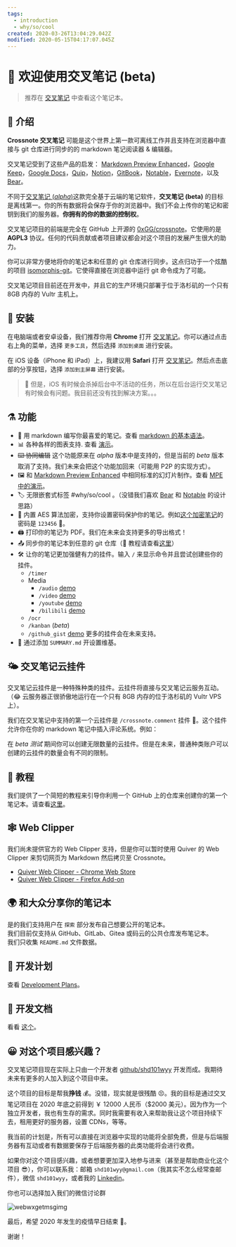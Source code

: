 ```yaml
---
tags:
  - introduction
  - why/so/cool
created: 2020-03-26T13:04:29.042Z
modified: 2020-05-15T04:17:07.045Z
---
```


# 📝 欢迎使用交叉笔记 (beta)

> 推荐在 [交叉笔记](https://crossnote.app/?repo=https%3A%2F%2Fgithub.com%2F0xGG%2Fwelcome-notebook.git&branch=master&filePath=README.md) 中查看这个笔记本。

<!-- @crossnote.comment "id":"75dbb115-f41b-4c0f-b74b-42b514fc1add" -->

## 🔭 介绍

**Crossnote 交叉笔记** 可能是这个世界上第一款可离线工作并且支持在浏览器中直接与 git 仓库进行同步的的 markdown 笔记阅读器 & 编辑器。

交叉笔记受到了这些产品的启发： [Markdown Preview Enhanced](https://github.com/shd101wyy/markdown-preview-enhanced)，[Google Keep](https://keep.google.com)，[Google Docs](https://docs.google.com)，[Quip](https://quip.com)，[Notion](https://www.notion.so)，[GitBook](https://gitbook.com)，[Notable](https://github.com/notable/notable)，[Evernote](https://evernote.com/)，以及 [Bear](https://bear.app/)。

不同于[交叉笔记 (_alpha_)](https://github.com/0xGG/crossnote/blob/master/README.alpha.md)这款完全基于云端的笔记软件，**交叉笔记 (beta)** 的目标是离线第一。你的所有数据将会保存于你的浏览器中。我们不会上传你的笔记和密钥到我们的服务器。**你拥有的你的数据的控制权**。

交叉笔记项目的前端是完全在 GitHub 上开源的 [0xGG/crossnote](https://github.com/0xGG/crossnote)。它使用的是 **AGPL3** 协议。任何的代码贡献或者项目建议都会对这个项目的发展产生很大的助力。

你可以非常方便地将你的笔记本和任意的 git 仓库进行同步。这点归功于一个炫酷的项目 [isomorphis-git](https://github.com/isomorphic-git/isomorphic-git)。它使得直接在浏览器中运行 git 命令成为了可能。

交叉笔记项目目前还在开发中，并且它的生产环境只部署于位于洛杉矶的一个只有 8GB 内存的 Vultr 主机上。

## 💾 安装

在电脑端或者安卓设备，我们推荐你用 **Chrome** 打开 [交叉笔记](https://crossnote.app)。你可以通过点击右上角的菜单，选择 `更多工具`，然后选择 `添加到桌面` 进行安装。

在 iOS 设备（iPhone 和 iPad）上，我建议用 **Safari** 打开 [交叉笔记](https://crossnote.app)。然后点击底部的分享按钮，选择 `添加到主屏幕` 进行安装。

> 🐞 但是，iOS 有时候会杀掉后台中不活动的任务，所以在后台运行交叉笔记有时候会有问题。我目前还没有找到解决方案。。。

## ⚗️ 功能

- 🤩 用 markdown 编写你最喜爱的笔记。查看 [markdown 的基本语法](/demo/markdown.md)。
- 📊 各种各样的图表支持. 查看 [演示](/demo/diagrams.md)。
- ~~⌨️ 协同编辑~~ 这个功能原来在 _alpha_ 版本中是支持的，但是当前的 _beta_ 版本取消了支持。我们未来会把这个功能加回来（可能用 P2P 的实现方式）。
- 🖼 和 [Markdown Preview Enhanced](https://shd101wyy.github.io/markdown-preview-enhanced/#/presentation) 中相同标准的幻灯片制作。查看 [MPE 中的演示](/demo/presentation.md)。
- 🏷️ 无限嵌套式标签 #why/so/cool 。（没错我们喜欢 [Bear](https://bear.app) 和 [Notable](https://github.com/notable/notable) 的设计思路）
- 🔐 内置 AES 算法加密，支持你设置密码保护你的笔记。例如[这个加密笔记](/demo/encrypted.md)的密码是 `123456` 🙈。
- 🖨️ 打印你的笔记为 PDF。我们在未来会支持更多的导出格式！
- 📤 同步你的笔记本到任意的 git 仓库（🙋 教程请查看[这里](/zhCN/tutorial.md)）
- 🛠 让你的笔记更加强健有力的挂件。输入 `/` 来显示命令并且尝试创建些你的挂件。
  - `/timer`
  - Media
    - `/audio` [demo](/demo/audio.md)
    - `/video` [demo](/demo/video.md)
    - `/youtube` [demo](/demo/youtube.md)
    - `/bilibili` [demo](/demo/bilibili.md)
  - `/ocr`
  - `/kanban` (_beta_)
  - `/github_gist` [demo](/demo/github_gist.md)
    更多的挂件会在未来支持。
- 📖 通过添加 `SUMMARY.md` 开设置维基。

## 🌤 交叉笔记云挂件

交叉笔记云挂件是一种特殊种类的挂件。云挂件将直接与交叉笔记云服务互动。（😂 云服务器正很骄傲地运行在一个只有 8GB 内存的位于洛杉矶的 Vultr VPS 上）。

我们在交叉笔记中支持的第一个云挂件是 `/crossnote.comment` 挂件 💬。这个挂件允许你在你的 markdown 笔记中插入评论系统。例如：

<!-- @crossnote.comment "id":"edf653be-1d26-4d7a-969f-2c4b344e37d5" -->

在 _beta 测试_ 期间你可以创建无限数量的云挂件。但是在未来，普通种类账户可以创建的云挂件的数量会有不同的限制。

## 🙋 教程

我们提供了一个简短的教程来引导你利用一个 GitHub 上的仓库来创建你的第一个笔记本。请查看[这里](/zhCN/tutorial.md)。

## :spider_web: Web Clipper

我们尚未提供官方的 Web Clipper 支持，但是你可以暂时使用 Quiver 的 Web Clipper 来剪切网页为 Markdown 然后拷贝至 Crossnote。

- [Quiver Web Clipper - Chrome Web Store](https://chrome.google.com/webstore/detail/quiver-web-clipper/hcnffmpopoelpggikahccdfenoobjigj)
- [Quiver Web Clipper - Firefox Add-on](https://addons.mozilla.org/en-US/firefox/addon/quiver-web-clipper/)

## 🌍 和大众分享你的笔记本

是的我们支持用户在 `探索` 部分发布自己想要公开的笔记本。  
我们目前仅支持从 GitHub、GitLab、Gitea 或码云的公共仓库发布笔记本。  
我们只收集 `README.md` 文件数据。

## 📅 开发计划

查看 [Development Plans](/development/plans.md)。

## 📖 开发文档

看看 [这个](/development/README.md)。

## 😀 对这个项目感兴趣？

交叉笔记项目现在实际上只由一个开发者 [github/shd101wyy](https://github.com/shd101wyy) 开发而成。我期待未来有更多的人加入到这个项目中来。

这个项目的目标是帮我**挣钱** 💰。没错，现实就是很残酷 😣。我的目标是通过交叉笔记项目在 2020 年底之前得到 ￥ 12000 人民币（\$2000 美元）。因为作为一个独立开发者，我也有生存的需求。同时我需要有收入来帮助我让这个项目持续下去，租用更好的服务器，设置 CDNs，等等。

我当前的计划是，所有可以直接在浏览器中实现的功能将全部免费，但是与后端服务器有互动或者有数据要保存于后端服务器的此类功能将会进行收费。

如果你对这个项目感兴趣，或者想要更加深入地参与进来（甚至是帮助商业化这个项目 😎），你可以联系我：邮箱 `shd101wyy@gmail.com`（我其实不怎么经常查邮件），微信 `shd101wyy`，或者我的 [Linkedin](https://www.linkedin.com/in/yiyi-wang-60416380/)。

你也可以选择加入我们的微信讨论群

![webwxgetmsgimg](https://i.loli.net/2020/07/16/uk7MFJVp8O2DwEL.jpg)

最后，希望 2020 年发生的疫情早日结束 🙏。

谢谢！
